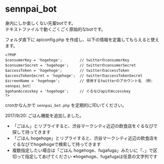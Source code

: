 # sennpai_bot

身内にしか楽しくない先輩botです。  
テキストファイルで動くごくごく原始的なbotです。

フォルダ直下に apiconfig.php を作成し、以下の情報を定義してもらえると使えます。

```
<?PHP
$consumerKey = 'hogehoge';        // twitterのconsumerKey
$consumerSecret = 'hogehoge';     // twitterのconsumerSecret
$accessToken = 'hogehoge';        // twitterのaccessToken
$accessTokenSecret = 'hogehoge';  // twitterのaccessTokenSecret
$screenName = 'hogehoge';         // 使用するtwitterのアカウント名　（例: sennpai_bot）
$gohanAccesskey = 'hogehoge';     // ぐるなびapiのAccesskey
?>
```

cronかなんかで `sennpai_bot.php` を定期的に叩いてください。

2017/9/20: ごはん機能を追加しました。
- 「ごはん」とリプライすると、渋谷マークシティ近辺の飲食店をぐるなびで探して持ってきます
- 「ごはん hogehoge」とリプライすると、渋谷マークシティ近辺の飲食店をぐるなびでhogehogeで検索して持ってきます
- 複数指定したい場合は「ごはん hogehoge、fugafuga」みたいに「、」で区切って指定してあげてください
※hogehoge、fugafugaは任意の文字列です
